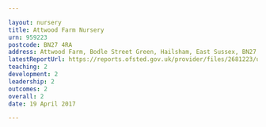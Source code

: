 ```yaml
---

layout: nursery
title: Attwood Farm Nursery
urn: 959223
postcode: BN27 4RA
address: Attwood Farm, Bodle Street Green, Hailsham, East Sussex, BN27 4RA
latestReportUrl: https://reports.ofsted.gov.uk/provider/files/2681223/urn/959223.pdf
teaching: 2
development: 2
leadership: 2
outcomes: 2
overall: 2
date: 19 April 2017

---
```

